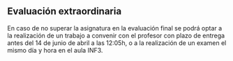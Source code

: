 ## Evaluación extraordinaria

En caso de no superar la asignatura en la evaluación final se podrá optar a la realización de un trabajo a convenir con el profesor con plazo de entrega antes del 14 de junio de abril a las 12:05h, o a la realización de un examen el mismo día y hora en el aula INF3. 
